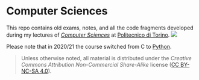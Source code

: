 Computer Sciences
=================

This repo contains old exams, notes, and all the code fragments developed during my lectures of [*Computer Sciences*](https://didattica.polito.it/pls/portal30/gap.pkg_guide.viewGap?p_cod_ins=04JCJLM) at [Politecnico di Torino](https://www.polito.it/?lang=en).
![](https://www.google-analytics.com/collect?v=1&t=pageview&tid=UA-28094298-5&cid=4f34399f-f437-4f67-9390-61c649f9b8b2&dl&dl=https%3A%2F%2Fgithub.com%2Fsquillero%2Fcomputer-sciences%2F)

Please note that in 2020/21 the course switched from C to [Python](./Python).

> Unless otherwise noted, all material is distributed under the *Creative Commons Attribution Non-Commercial Share-Alike* license ([CC BY-NC-SA 4.0](https://tldrlegal.com/license/creative-commons-attribution-noncommercial-sharealike-4.0-international-%28cc-by-nc-sa-4.0%29)).
